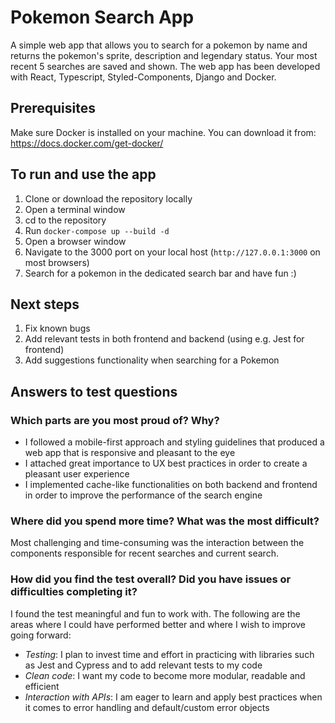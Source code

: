 # Pokemon Search App

A simple web app that allows you to search for a pokemon by name and returns the pokemon's sprite, description and legendary status. Your most recent 5 searches are saved and shown.
The web app has been developed with React, Typescript, Styled-Components, Django and Docker.


## Prerequisites

Make sure Docker is installed on your machine. You can download it from: 
https://docs.docker.com/get-docker/


## To run and use the app

1. Clone or download the repository locally 
2. Open a terminal window
3. cd to the repository
4. Run `docker-compose up --build -d`
5. Open a browser window
6. Navigate to the 3000 port on your local host (`http://127.0.0.1:3000` on most browsers)
7. Search for a pokemon in the dedicated search bar and have fun :)

## Next steps
1. Fix known bugs
2. Add relevant tests in both frontend and backend (using e.g. Jest for frontend)   
3. Add suggestions functionality when searching for a Pokemon

## Answers to test questions

### Which parts are you most proud of? Why?
- I followed a mobile-first approach and styling guidelines that produced a web app that is responsive and pleasant to the eye
- I attached great importance to UX best practices in order to create a pleasant user experience 
- I implemented cache-like functionalities on both backend and frontend in order to improve the performance of the search engine

### Where did you spend more time? What was the most difficult?
Most challenging and time-consuming was the interaction between the components responsible for recent searches and current search.

### How did you find the test overall? Did you have issues or difficulties completing it?
I found the test meaningful and fun to work with. The following are the areas where I could have performed better 
and where I wish to improve going forward: 

- *Testing*: I plan to invest time and effort in practicing with libraries such as Jest and Cypress and to add relevant tests to my code
- *Clean code*: I want my code to become more modular, readable and efficient
- *Interaction with APIs*: I am eager to learn and apply best practices when it comes to error handling and default/custom error objects
